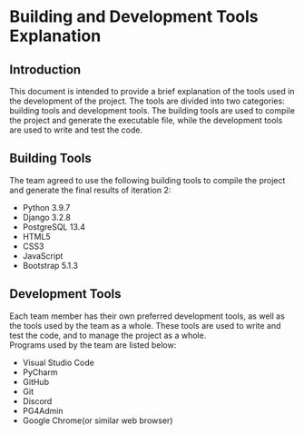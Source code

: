# Building and Development Tools Explanation

## Introduction

This document is intended to provide a brief explanation of the tools used in the development of the project. 
The tools are divided into two categories: building tools and development tools. 
The building tools are used to compile the project and generate the executable file, 
while the development tools are used to write and test the code.

## Building Tools

The team agreed to use the following building tools to compile the project and generate the final results of iteration 2:
- Python 3.9.7
- Django 3.2.8
- PostgreSQL 13.4
- HTML5
- CSS3
- JavaScript
- Bootstrap 5.1.3

## Development Tools

Each team member has their own preferred development tools, as well as the tools used by the team as a whole.
These tools are used to write and test the code, and to manage the project as a whole. 
<br> Programs used by the team are listed below:
- Visual Studio Code 
- PyCharm
- GitHub
- Git
- Discord
- PG4Admin
- Google Chrome(or similar web browser)

